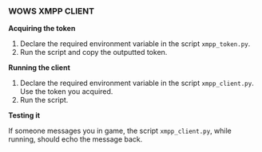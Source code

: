 ### WOWS XMPP CLIENT

**Acquiring the token**

 1. Declare the required environment variable in the script `xmpp_token.py`.
 2. Run the script and copy the outputted token.

**Running the client**

 1. Declare the required environment variable in the script `xmpp_client.py`. Use the token you acquired.
 2. Run the script.

**Testing it**

If someone messages you in game, the script `xmpp_client.py`, while running, should echo the message back.
